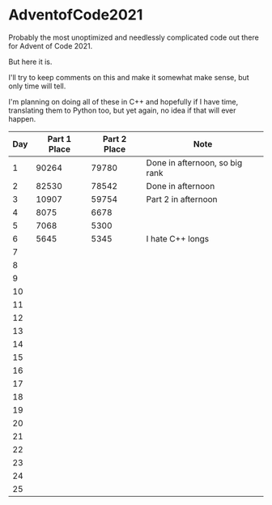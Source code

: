 # AdventofCode2021

Probably the most unoptimized and needlessly complicated code out there for Advent of Code 2021.

But here it is.

I'll try to keep comments on this and make it somewhat make sense, but only time will tell.

I'm planning on doing all of these in C++ and hopefully if I have time, translating them to Python too, but yet again, no idea if that will ever happen.

| Day | Part 1 Place | Part 2 Place | Note                           |
| --- | ------------ | ------------ | ------------------------------ |
| 1   | 90264        | 79780        | Done in afternoon, so big rank |
| 2   | 82530        | 78542        | Done in afternoon              |
| 3   | 10907        | 59754        | Part 2 in afternoon            |
| 4   | 8075         | 6678         |                                |
| 5   | 7068         | 5300         |                                |
| 6   | 5645         | 5345         | I hate C++ longs               |
| 7   |              |              |                                |
| 8   |              |              |                                |
| 9   |              |              |                                |
| 10  |              |              |                                |
| 11  |              |              |                                |
| 12  |              |              |                                |
| 13  |              |              |                                |
| 14  |              |              |                                |
| 15  |              |              |                                |
| 16  |              |              |                                |
| 17  |              |              |                                |
| 18  |              |              |                                |
| 19  |              |              |                                |
| 20  |              |              |                                |
| 21  |              |              |                                |
| 22  |              |              |                                |
| 23  |              |              |                                |
| 24  |              |              |                                |
| 25  |              |              |                                |
